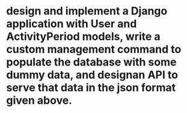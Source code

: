 # design and implement a Django application with User and ActivityPeriod models, write a custom management command to populate the database with some dummy data, and designan API to serve that data in the json format given above.
